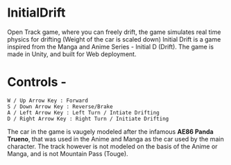 # InitialDrift
Open Track game, where you can freely drift, the game simulates real time physics for drifting (Weight of the car is scaled down)
Initial Drift is a game inspired from the Manga and Anime Series - Initial D (Drift). The game is made in Unity, and built for Web deployment.

# Controls -
```
W / Up Arrow Key : Forward
S / Down Arrow Key : Reverse/Brake
A / Left Arrow Key : Left Turn / Intiate Drifting
D / Right Arrow Key : Right Turn / Initiate Drifting
```
The car in the game is vaugely modeled after the infamous **AE86 Panda Trueno**, that was used in the Anime and Manga as the car used by the main character.
The track however is not modeled on the basis of the Anime or Manga, and is not Mountain Pass (Touge).
